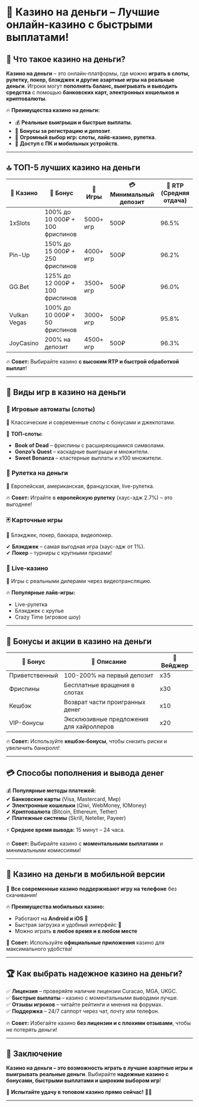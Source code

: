 # 🎰 Казино на деньги – Лучшие онлайн-казино с быстрыми выплатами!  

## 🎯 Что такое казино на деньги?  

**Казино на деньги** – это онлайн-платформы, где можно **играть в слоты, рулетку, покер, блэкджек и другие азартные игры на реальные деньги**. Игроки могут **пополнять баланс, выигрывать и выводить средства** с помощью **банковских карт, электронных кошельков и криптовалюты**.  

🔥 **Преимущества казино на деньги:**  
- 💰 **Реальные выигрыши и быстрые выплаты**.  
- 🎁 **Бонусы за регистрацию и депозит**.  
- 🎰 **Огромный выбор игр: слоты, лайв-казино, рулетка**.  
- 📲 **Доступ с ПК и мобильных устройств**.  

---

## 🔝 ТОП-5 лучших казино на деньги  

| 🎰 Казино | 🎁 Бонус | 🎡 Игры | 💳 Минимальный депозит | 🚀 RTP (Средняя отдача) |
|----------|---------|------------|------------------|------------------|
| 1xSlots | 100% до 10 000₽ + 100 фриспинов | 5000+ игр | 500₽ | 96.5% |
| Pin-Up | 150% до 15 000₽ + 250 фриспинов | 4000+ игр | 500₽ | 96.2% |
| GG.Bet | 125% до 12 000₽ + 100 фриспинов | 3500+ игр | 500₽ | 96.0% |
| Vulkan Vegas | 100% до 10 000₽ + 50 фриспинов | 3000+ игр | 500₽ | 95.8% |
| JoyCasino | 200% на депозит | 4500+ игр | 500₽ | 96.3% |

🔥 **Совет:** Выбирайте казино **с высоким RTP и быстрой обработкой выплат**!  

---

## 🎡 Виды игр в казино на деньги  

### 🎰 **Игровые автоматы (слоты)**  
📌 Классические и современные слоты с бонусами и джекпотами.  

💎 **ТОП-слоты:**  
- **Book of Dead** – фриспины с расширяющимися символами.  
- **Gonzo’s Quest** – каскадные выигрыши и множители.  
- **Sweet Bonanza** – кластерные выплаты и x100 множители.  

### 🎡 **Рулетка на деньги**  
📌 Европейская, американская, французская, live-рулетка.  

🔥 **Совет:** Играйте в **европейскую рулетку** (хаус-эдж 2.7%) – это выгоднее!  

### 🃏 **Карточные игры**  
📌 Блэкджек, покер, баккара, видеопокер.  

✔ **Блэкджек** – самая выгодная игра (хаус-эдж от 1%).  
✔ **Покер** – турниры с крупными призами!  

### 📡 **Live-казино**  
📌 Игры с реальными дилерами через видеотрансляцию.  

🔥 **Популярные лайв-игры:**  
- Live-рулетка  
- Блэкджек с крупье  
- Crazy Time (игровое шоу)  

---

## 🎁 Бонусы и акции в казино на деньги  

| 🎁 Бонус | 📌 Описание | 🔄 Вейджер |
|---------|----------|---------|
| Приветственный | 100-200% на первый депозит | x35 |
| Фриспины | Бесплатные вращения в слотах | x30 |
| Кешбэк | Возврат части проигранных денег | x10 |
| VIP-бонусы | Эксклюзивные предложения для хайроллеров | x20 |

🔥 **Совет:** Используйте **кешбэк-бонусы**, чтобы снизить риски и увеличить банкролл!  

---

## 💳 Способы пополнения и вывода денег  

💰 **Популярные методы платежей:**  
✔ **Банковские карты** (Visa, Mastercard, Мир)  
✔ **Электронные кошельки** (Qiwi, WebMoney, ЮMoney)  
✔ **Криптовалюта** (Bitcoin, Ethereum, Tether)  
✔ **Платежные системы** (Skrill, Neteller, Payeer)  

⚡ **Среднее время вывода:** 15 минут – 24 часа.  

🔥 **Совет:** Выбирайте казино с **моментальными выплатами** и минимальными комиссиями!  

---

## 📱 Казино на деньги в мобильной версии  

🎰 **Все современные казино поддерживают игру на телефоне** без скачивания!  

🔥 **Преимущества мобильных казино:**  
- Работают на **Android и iOS** 📲  
- Быстрая загрузка и удобный интерфейс 🚀  
- Можно играть **в любое время и в любом месте**  

🚀 **Совет:** Используйте **официальные приложения** казино для максимального удобства!  

---

## 🏆 Как выбрать надежное казино на деньги?  

✅ **Лицензия** – проверяйте наличие лицензии Curacao, MGA, UKGC.  
✅ **Быстрые выплаты** – казино с моментальными выводами лучше.  
✅ **Отзывы игроков** – читайте рейтинги и мнения на форумах.  
✅ **Поддержка** – 24/7 саппорт через чат, почту или телефон.  

🔥 **Совет:** Избегайте казино **без лицензии и с плохими отзывами**, чтобы не потерять деньги!  

---

## 🏁 Заключение  

**Казино на деньги – это возможность играть в лучшие азартные игры и выигрывать реальные деньги**. Выбирайте **надежные казино с бонусами, быстрыми выплатами и широким выбором игр**!  

🚀 **Испытайте удачу в топовом казино прямо сейчас!** 🎰🔥  

---


